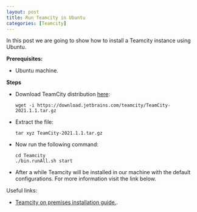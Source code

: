 ```yaml
---
layout: post
title: Run Teamcity in Ubuntu
categories: [Teamcity]
---
```


In this post we are going to show how to install a Teamcity instance using Ubuntu.

**Prerequisites:**
* Ubuntu machine.

**Steps**
* Download TeamCity distribution [here](https://www.jetbrains.com/teamcity/download/#section=on-premises): 
  ```
  wget -i https://download.jetbrains.com/teamcity/TeamCity-2021.1.1.tar.gz
  ```
* Extract the file:
  ```
  tar xyz TeamCity-2021.1.1.tar.gz
  ```
  
* Now run the following command:
  ```
  cd Teamcity
  ./bin.runAll.sh start
  ```
* After a while Teamcity will be installed in our machine with the default configurations. For more information visit the link below.
  

Useful links:
* [Teamcity on premises installation guide.](https://www.jetbrains.com/help/teamcity/installing-and-configuring-the-teamcity-server.html).
